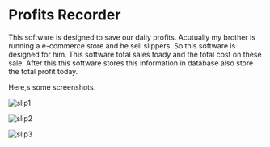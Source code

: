 # Profits Recorder
This software is designed to save our daily profits. Acutually my brother is running a e-commerce store and he sell slippers. So this software is designed for him. This software total sales toady and
the total cost on these sale. After this this software stores this information in database also store the total profit today.

Here,s some screenshots.

![slip1](https://github.com/user-attachments/assets/2e281125-fac2-4167-ac72-03e31b87a964)

![slip2](https://github.com/user-attachments/assets/f8614e98-7cef-4533-a9d3-1239a4c41cab)

![slip3](https://github.com/user-attachments/assets/1ae926a4-6b52-48e4-b088-2babce9d972c)
